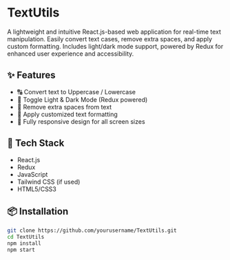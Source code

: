 # TextUtils

A lightweight and intuitive React.js-based web application for real-time text manipulation. Easily convert text cases, remove extra spaces, and apply custom formatting. Includes light/dark mode support, powered by Redux for enhanced user experience and accessibility.

## ✨ Features

- 🔠 Convert text to Uppercase / Lowercase
- 🔘 Toggle Light & Dark Mode (Redux powered)
- 🧹 Remove extra spaces from text
- 🎨 Apply customized text formatting
- 📱 Fully responsive design for all screen sizes

## 🚀 Tech Stack

- React.js
- Redux
- JavaScript
- Tailwind CSS (if used)
- HTML5/CSS3

## 📦 Installation

```bash
git clone https://github.com/yourusername/TextUtils.git
cd TextUtils
npm install
npm start
